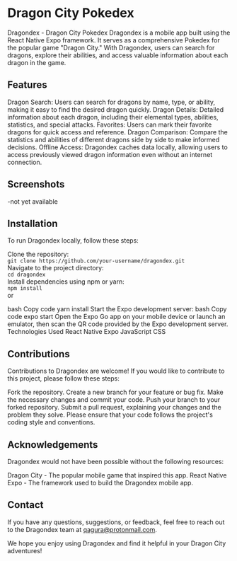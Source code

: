 # Dragon City Pokedex

Dragondex - Dragon City Pokedex
Dragondex is a mobile app built using the React Native Expo framework. It serves as a comprehensive Pokedex for the popular game "Dragon City." With Dragondex, users can search for dragons, explore their abilities, and access valuable information about each dragon in the game.

## Features
Dragon Search: Users can search for dragons by name, type, or ability, making it easy to find the desired dragon quickly.
Dragon Details: Detailed information about each dragon, including their elemental types, abilities, statistics, and special attacks.
Favorites: Users can mark their favorite dragons for quick access and reference.
Dragon Comparison: Compare the statistics and abilities of different dragons side by side to make informed decisions.
Offline Access: Dragondex caches data locally, allowing users to access previously viewed dragon information even without an internet connection.

## Screenshots
-not yet available

## Installation
To run Dragondex locally, follow these steps:

Clone the repository: <br />
```git clone https://github.com/your-username/dragondex.git```<br />
Navigate to the project directory:<br />
```cd dragondex```<br />
Install dependencies using npm or yarn:<br />
```npm install```<br />
or

bash
Copy code
yarn install
Start the Expo development server:
bash
Copy code
expo start
Open the Expo Go app on your mobile device or launch an emulator, then scan the QR code provided by the Expo development server.
Technologies Used
React Native
Expo
JavaScript
CSS

## Contributions
Contributions to Dragondex are welcome! If you would like to contribute to this project, please follow these steps:

Fork the repository.
Create a new branch for your feature or bug fix.
Make the necessary changes and commit your code.
Push your branch to your forked repository.
Submit a pull request, explaining your changes and the problem they solve.
Please ensure that your code follows the project's coding style and conventions.

## Acknowledgements
Dragondex would not have been possible without the following resources:

Dragon City - The popular mobile game that inspired this app.
React Native Expo - The framework used to build the Dragondex mobile app.

## Contact
If you have any questions, suggestions, or feedback, feel free to reach out to the Dragondex team at qagura@protonmail.com.

We hope you enjoy using Dragondex and find it helpful in your Dragon City adventures!
